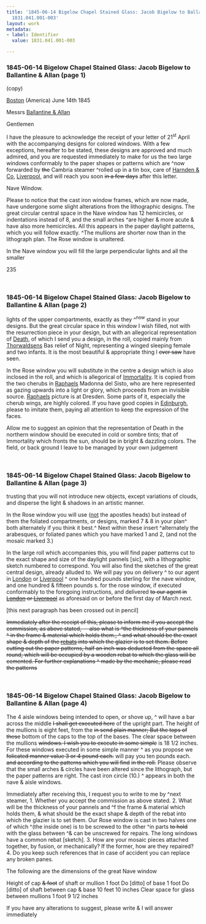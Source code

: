 ```yaml
---
title: '1845-06-14 Bigelow Chapel Stained Glass: Jacob Bigelow to Ballantine & Allan,
  1831.041.001-003'
layout: work
metadata:
- label: Identifier
  value: 1831.041.001-003

---
```

<div class="pages">
<div id="page-1130769">
<h3><a name="page-1130769">1845-06-14 Bigelow Chapel Stained Glass: Jacob Bigelow to Ballantine &amp; Allan (page 1)</a></h3>
<div class="page-content">
<p>(copy)</p>
<p><a href='/pages/subjects/52559' title='Boston, MA'>Boston</a> (America) <date when='1845-06-14'>June 14th 1845</date></p>
<p>Messrs <a href='/pages/subjects/54295' title='Ballantine &amp; Allan'>Ballantine &amp; Allan</a></p>
<p>Gentlemen</p>
<p>I have the pleasure to<span class='line-break'> </span>acknowledge the receipt of your letter of <date when='1845-04-21'>21<sup>st</sup> April</date><span class='line-break'> </span>with the accompanying designs for colored windows.<span class='line-break'> </span>With a few exceptions, hereafter to be stated, these<span class='line-break'> </span>designs are approved and much admired, and<span class='line-break'> </span>you are requested immediately to make for us<span class='line-break'> </span>the two large windows conformably to the paper<span class='line-break'> </span>shapes or patterns which are ^now forwarded by <del>the</del><span class='line-break'> </span>Cambria steamer ^rolled up in a tin box, care of <a href='/pages/subjects/54307' title='Harnden &amp; Co.'>Harnden &amp; Co</a>, <a href='/pages/subjects/52562' title='Liverpool, UK'>Liverpool</a>, and will reach you<span class='line-break'> </span>soon <del>in a few days</del> after this letter.</p>
<p><span class='depth3' depth='3' title='Nave Window.'>Nave Window.</span></p>
<p>Please to notice that the cast iron window<span class='line-break'> </span>frames, which are now made, have undergone<span class='line-break'> </span>some slight alterations from the lithographic<span class='line-break'> </span>designs. The great circular central space in<span class='line-break'> </span>the Nave window has 12 hemicircles, or<span class='line-break'> </span>indentations instead of 8, and the small arches ^are higher &amp; more acute<span class='line-break'> </span>&amp; have also more hemicircles. All this appears<span class='line-break'> </span>in the paper daylight patterns, which you will<span class='line-break'> </span>follow exactly. ^The mullions are shorter now than in the lithograph plan.<span class='line-break'> </span>The Rose window is unaltered.</p>
<p>In the Nave window you will fill the <span class='line-break'> </span>large perpendicular lights and all the smaller</p>
<p>235</p>
</div>
</div>
<br />
<div id="page-1130770">
<h3><a name="page-1130770">1845-06-14 Bigelow Chapel Stained Glass: Jacob Bigelow to Ballantine &amp; Allan (page 2)</a></h3>
<div class="page-content">
<p>lights of the upper compartments, exactly as<span class='line-break'> </span>they ^<sup>now</sup> stand in your designs. But the great<span class='line-break'> </span>circular space in this window I wish filled, not<span class='line-break'> </span>with the resurrection piece in your design, but with<span class='line-break'> </span>an allegorical representation of <ins>Death</ins>, of which I send<span class='line-break'> </span>you a design, in the roll, copied mainly from<span class='line-break'> </span><a href='/pages/subjects/54296' title='Thorwaldsen, Bertel'>Thorwaldsens</a> Bas relief of Night, representing a<span class='line-break'> </span>winged sleeping female and two infants. It is the<span class='line-break'> </span>most beautiful &amp; appropriate thing I <del>ever saw</del> have seen.</p>
<p>In the Rose window you will substitute<span class='line-break'> </span>in the centre a design which is also inclosed in the<span class='line-break'> </span>roll, and which is allegorical of <ins>Immortality</ins>. It<span class='line-break'> </span>is copied from the two cherubs in <a href='/pages/subjects/54297' title='Raphael, Raffaello Sanzio da Urbino'>Raphaels</a> Madonna<span class='line-break'> </span>del Sisto, who are here represented as gazing upwards<span class='line-break'> </span>into a light or glory, which proceeds from an invisible<span class='line-break'> </span>source. <a href='/pages/subjects/54297' title='Raphael, Raffaello Sanzio da Urbino'>Raphaels</a> picture is at Dresden. Some parts<span class='line-break'> </span>of it, especially the cherub wings, are highly colored.<span class='line-break'> </span>If you have good copies in <a href='/pages/subjects/54292' title='Edinburgh, Scotland'>Edinburgh</a>, please to<span class='line-break'> </span>imitate them, paying all attention to keep the expression of the faces.</p>
<p>Allow me to suggest an opinion that<span class='line-break'> </span>the representation of Death in the northern window<span class='line-break'> </span>should be executed in cold or sombre tints;<span class='line-break'> </span>that of Immortality which fronts the sun, should<span class='line-break'> </span>be in bright &amp; dazzling colors. The field, or back<span class='line-break'> </span>ground I leave to be managed by your own judgement<span class='line-break'> </span></p>
</div>
</div>
<br />
<div id="page-1130772">
<h3><a name="page-1130772">1845-06-14 Bigelow Chapel Stained Glass: Jacob Bigelow to Ballantine &amp; Allan (page 3)</a></h3>
<div class="page-content">
<p>trusting that you will not introduce new objects, except<span class='line-break'> </span>variations of clouds, and disperse the light &amp; shadows in an artistic<span class='line-break'> </span>manner.</p>
<p>In the Rose window you will use (<ins>not</ins> the apostles heads)<span class='line-break'> </span>but instead of them the foliated compartments, or designs, marked<span class='line-break'> </span>7 &amp; 8 in your plan^ both alternately if you think it best.^<span class='line-break'> </span>Next within these insert ^alternately the arabesques, or<span class='line-break'> </span>foliated panes which you have marked 1 and 2, (and not the<span class='line-break'> </span>mosaic marked 3.)</p>
<p>In the large roll which accompanies this, you<span class='line-break'> </span>will find paper patterns cut to the exact shape and size<span class='line-break'> </span>of the daylight pannels [sic], with a lithographic sketch<span class='line-break'> </span>numbered to correspond. You will also find the <span class='line-break'> </span>sketches of the great central design, already alluded to.<span class='line-break'> </span>We will pay you on delivery ^ to our agent in <a href='/pages/subjects/54321' title='London, England'>London</a> or <a href='/pages/subjects/52562' title='Liverpool, UK'>Liverpool</a> ^<span class='line-break'> </span>one hundred pounds sterling for the<span class='line-break'> </span>nave window, and one hundred &amp; fifteen pounds s. for the rose<span class='line-break'> </span>window, if executed conformably to the foregoing instructions,<span class='line-break'> </span>and delivered <del>to our agent in <a href='/pages/subjects/54321' title='London, England'>London</a> or <a href='/pages/subjects/52562' title='Liverpool, UK'>Liverpool</a></del> as aforesaid on or<span class='line-break'> </span>before the first day of March next.</p>
<p>[this next paragraph has been crossed out in pencil]</p>
<p><del>Immediately after the receipt of this, please to inform<span class='line-break'> </span>me if you accept the commission, as above stated, -- also what<span class='line-break'> </span>is ^the thickness of your pannels ^ in the frame &amp; material which holds them., ^ and what should be the exact<span class='line-break'> </span>shape &amp; depth of the <ins>rebats</ins> into which the glazier is to set them.<span class='line-break'> </span>Before cutting out the paper patterns, half an inch was deducted<span class='line-break'> </span>from the space all round, which will be occupied by a<span class='line-break'> </span>wooden rebat to which the glass will be cemented. For further<span class='line-break'> </span>explanations ^ made by the mechanic, please read the patterns</del></p>
</div>
</div>
<br />
<div id="page-1130773">
<h3><a name="page-1130773">1845-06-14 Bigelow Chapel Stained Glass: Jacob Bigelow to Ballantine &amp; Allan (page 4)</a></h3>
<div class="page-content">
<p>The 4 aisle windows being intended to<span class='line-break'> </span>open, or shove up, ^ will have a bar across the middle<span class='line-break'> </span><del>I shall get executed here</del><span class='line-break'> </span>of the upright part. The height of the mullions is eight feet, from the<span class='line-break'> </span><del>in send plain manner; But the tops of these</del><span class='line-break'> </span>bottom of the caps to the top of the bases. The clear space between the mullions<span class='line-break'> </span><del>windows. I wish you to execute in some simple</del><span class='line-break'> </span>is 18 1/2 inches. For these windows executed in some simple manner ^ as you propose we<span class='line-break'> </span><del>folicated manner value 3 or 4 pound each.</del><span class='line-break'> </span>will pay you ten pounds each.<span class='line-break'> </span><del>and according to the patterns which you will find</del><span class='line-break'> </span><del>in the roll.</del> Please observe that the small arches<span class='line-break'> </span>&amp; circles have been altered since the lithograph,<span class='line-break'> </span>but the paper patterns are right. The cast iron circle (10.)<span class='line-break'> </span>^ appears in both the nave &amp; aisle windows.</p>
<p>Immediately after receiving this, I<span class='line-break'> </span>request you to write to me by ^next steamer, 1. Whether<span class='line-break'> </span>you accept the commission as above stated. 2. What<span class='line-break'> </span>will be the thickness of your pannels and ^f the frame<span class='line-break'> </span>&amp; material which holds them, &amp; what should be the<span class='line-break'> </span>exact shape &amp; depth of the rebat into which the<span class='line-break'> </span>glazier is to set them. Our Rose window is cast<span class='line-break'> </span>in two halves one of which ^(the inside one) is to be screwed to the other ^in parts<span class='line-break'> </span><del>to hold</del> with the glass between ^&amp; can be unscrewed for repairs. The long windows have a<span class='line-break'> </span>common rebat [sketch]. 3. How are your mosaic pieces<span class='line-break'> </span>attached together, by fusion, or mechanically? If the<span class='line-break'> </span>former, how are they repaired? 4. Do you keep<span class='line-break'> </span>such references that in case of accident you can<span class='line-break'> </span>replace any broken panes.</p>
<p>The following are the dimensions of the great Nave window</p>
<p>Height of cap <del>&amp; foot</del> of shaft or mullion 1 foot<span class='line-break'> </span>Do [ditto] of base 1 foot<span class='line-break'> </span>Do [ditto] of shaft between cap &amp; base 10 feet 10 inches<span class='line-break'> </span>Clear space for glass between mullions 1 foot 9 1/2 inches</p>
<p>If you have any alterations to suggest, please write &amp; I will answer immediately</p>
</div>
</div>
<br />
</div>
